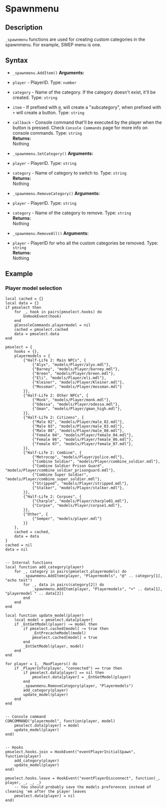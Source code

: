 # Spawnmenu
## Description
`_spawnmenu` functions are used for creating custom
categories in the spawnmenu. For example, SWEP menu
is one.

## Syntax
- `_spawnmenu.AddItem()`
**Arguments:**  
- `player` - PlayerID. Type: `number`  
- `category` - Name of the category. If the category doesn't exist, it'll be created. Type: `string`  
- `item` - If prefixed with `@`, will create a "subcategory", when prefixed with `+` will create a button. Type: `string`  
- `callback` - Console command that'll be executed by the player when the button is pressed. Check `Console Commands` page for more info on console commands. Type: `string`  
**Returns:**  
Nothing

- `_spawnmenu.SetCategory()`
**Arguments:**
- `player` - PlayerID. Type: `string`  
- `category` - Name of category to switch to. Type: `string`  
**Returns:**  
Nothing  

- `_spawnmenu.RemoveCategory()`
**Arguments:**
- `player` - PlayerID. Type: `string`  
- `category` - Name of the category to remove. Type: `string`  
**Returns:**  
Nothing  

- `_spawnmenu.RemoveAll()`
**Arguments:**
- `player` - PlayerID for who all the custom categories be removed. Type: `string`  
**Returns:**  
Nothing  

## Example
### Player model selection
```
local cached = {}
local data = {}
if pmselect then
	for _, hook in pairs(pmselect.hooks) do
		UnHookEvent(hook)
	end
	gConsoleCommands.playermodel = nil
	cached = pmselect.cached
	data = pmselect.data
end

pmselect = {
	hooks = {},
	playermodels = {
		{"Half-Life 2: Main NPCs", {
			{"Alyx", "models/Player/alyx.mdl"},
			{"Barney", "models/Player/barney.mdl"},
			{"Breen", "models/Player/breen.mdl"},
			{"Eli", "models/Player/eli.mdl"},
			{"Kleiner", "models/Player/Kleiner.mdl"},
			{"Mossman", "models/Player/mossman.mdl"}
		}},
		{"Half-Life 2: Other NPCs", {
			{"Monk", "models/Player/monk.mdl"},
			{"Odessa", "models/Player/odessa.mdl"},
			{"Gman", "models/Player/gman_high.mdl"},
		}},
		{"Half-Life 2: Citizens", {
			{"Male 02", "models/Player/male_02.mdl"},
			{"Male 03", "models/Player/male_03.mdl"},
			{"Male 08", "models/Player/male_08.mdl"},
			{"Female 04", "models/Player/female_04.mdl"},
			{"Female 06", "models/Player/female_06.mdl"},
			{"Female 07", "models/Player/female_07.mdl"},
		}},
		{"Half-Life 2: Combine", {
			{"Metrocop", "models/Player/police.mdl"},
			{"Combine Soldier", "models/Player/combine_soldier.mdl"},
			{"Combine Soldier Prison Guard", "models/Player/combine_soldier_prisonguard.mdl"},
			{"Combine Super Soldier", "models/Player/combine_super_soldier.mdl"},
			{"Stripped", "models/Player/stripped.mdl"},
			{"Stalker", "models/Player/stalker.mdl"},
		}},
		{"Half-Life 2: Corpses", {
			{"Charple", "models/Player/charple01.mdl"},
			{"Corpse", "models/Player/corpse1.mdl"},
		}},
		{"Other", {
			{"Semper", "models/player.mdl"}
		}}
	},
	cached = cached,
	data = data
}
cached = nil
data = nil


-- Internal functions
local function add_category(player)
	for _, category in pairs(pmselect.playermodels) do
		_spawnmenu.AddItem(player, "Playermodels", "@" .. category[1], "echo test")
		for _, data in pairs(category[2]) do
			_spawnmenu.AddItem(player, "Playermodels", "+" .. data[1], "playermodel " .. data[2])
		end
	end
end

local function update_model(player)
	local model = pmselect.data[player]
	if _EntGetModel(player) ~= model then
		if pmselect.cached[model] ~= true then
			_EntPrecacheModel(model)
			pmselect.cached[model] = true
		end
		_EntSetModel(player, model)
	end
end

for player = 1, _MaxPlayers() do
	if _PlayerInfo(player, "connected") == true then
		if pmselect.data[player] == nil then
			pmselect.data[player] = _EntGetModel(player)
		end
		_spawnmenu.RemoveCategory(player, "Playermodels")
		add_category(player)
		update_model(player)
	end
end


-- Console command
CONCOMMAND("playermodel", function(player, model)
	pmselect.data[player] = model
	update_model(player)
end)


-- Hooks
pmselect.hooks.join = HookEvent("eventPlayerInitialSpawn", function(player)
	add_category(player)
	update_model(player)
end)

pmselect.hooks.leave = HookEvent("eventPlayerDisconnect", function(_, player, _, _, _)
	-- You should probably save the models preferences instead of cleaning 'em after the player leaves
	pmselect.data[player] = nil
end)

```
